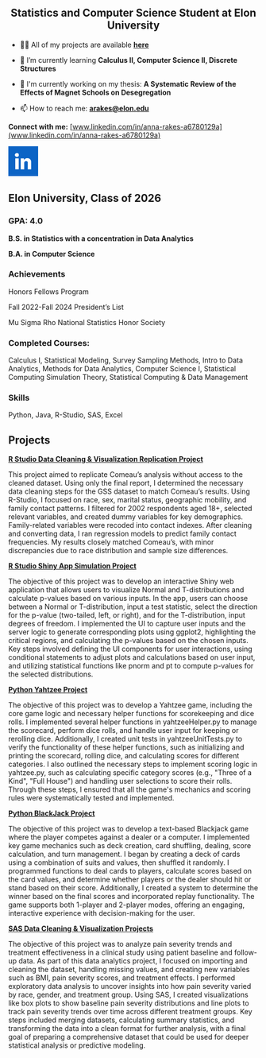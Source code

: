 <h2 align="center">Statistics and Computer Science Student at Elon University</h2>

- 👨‍💻 All of my projects are available **[here](https://github.com/annarakes?tab=repositories)**

- 🌱 I’m currently learning **Calculus II, Computer Science II, Discrete Structures**

- 📝 I'm currently working on my thesis: **A Systematic Review of the Effects of Magnet Schools on Desegregation**

- 📫 How to reach me: **arakes@elon.edu**


**Connect with me:** [www.linkedin.com/in/anna-rakes-a6780129a](www.linkedin.com/in/anna-rakes-a6780129a)

[<img src="images/linkedin.png" width="60" height="60">](www.linkedin.com/in/anna-rakes-a6780129a)



## Elon University, Class of 2026

### GPA: 4.0

**B.S. in Statistics with a concentration in Data Analytics**

**B.A. in Computer Science**

### Achievements

Honors Fellows Program

Fall 2022-Fall 2024 President’s List 

Mu Sigma Rho National Statistics Honor Society

### Completed Courses:

Calculus I, Statistical Modeling, Survey Sampling Methods, Intro to Data Analytics, Methods for Data Analytics, Computer Science I, Statistical Computing Simulation Theory, Statistical Computing & Data Management	

### Skills

Python, Java, R-Studio, SAS, Excel

## Projects

**[R Studio Data Cleaning & Visualization Replication Project](https://github.com/annarakes/RStudio-DataReplication.git)**

This project aimed to replicate Comeau’s analysis without access to the cleaned dataset. Using only the final report, I determined the necessary data cleaning steps for the GSS dataset to match Comeau’s results. Using R-Studio, I focused on race, sex, marital status, geographic mobility, and family contact patterns. I filtered for 2002 respondents aged 18+, selected relevant variables, and created dummy variables for key demographics. Family-related variables were recoded into contact indexes. After cleaning and converting data, I ran regression models to predict family contact frequencies. My results closely matched Comeau’s, with minor discrepancies due to race distribution and sample size differences.

**[R Studio Shiny App Simulation Project](https://github.com/annarakes/RStudio-ShinyAppSimulation.git)**

The objective of this project was to develop an interactive Shiny web application that allows users to visualize Normal and T-distributions and calculate p-values based on various inputs. In the app, users can choose between a Normal or T-distribution, input a test statistic, select the direction for the p-value (two-tailed, left, or right), and for the T-distribution, input degrees of freedom. I implemented the UI to capture user inputs and the server logic to generate corresponding plots using ggplot2, highlighting the critical regions, and calculating the p-values based on the chosen inputs. Key steps involved defining the UI components for user interactions, using conditional statements to adjust plots and calculations based on user input, and utilizing statistical functions like pnorm and pt to compute p-values for the selected distributions.


**[Python Yahtzee Project](https://github.com/annarakes/Python-Yahtzee.git)**

The objective of this project was to develop a Yahtzee game, including the core game logic and necessary helper functions for scorekeeping and dice rolls. I implemented several helper functions in yahtzeeHelper.py to manage the scorecard, perform dice rolls, and handle user input for keeping or rerolling dice. Additionally, I created unit tests in yahtzeeUnitTests.py to verify the functionality of these helper functions, such as initializing and printing the scorecard, rolling dice, and calculating scores for different categories. I also outlined the necessary steps to implement scoring logic in yahtzee.py, such as calculating specific category scores (e.g., "Three of a Kind", "Full House") and handling user selections to score their rolls. Through these steps, I ensured that all the game's mechanics and scoring rules were systematically tested and implemented.

**[Python BlackJack Project](https://github.com/annarakes/Python-BlackJack.git)**

The objective of this project was to develop a text-based Blackjack game where the player competes against a dealer or a computer. I implemented key game mechanics such as deck creation, card shuffling, dealing, score calculation, and turn management. I began by creating a deck of cards using a combination of suits and values, then shuffled it randomly. I programmed functions to deal cards to players, calculate scores based on the card values, and determine whether players or the dealer should hit or stand based on their score. Additionally, I created a system to determine the winner based on the final scores and incorporated replay functionality. The game supports both 1-player and 2-player modes, offering an engaging, interactive experience with decision-making for the user.

**[SAS Data Cleaning & Visualization Projects](https://github.com/annarakes/SAS-DataCleaning.git)**

The objective of this project was to analyze pain severity trends and treatment effectiveness in a clinical study using patient baseline and follow-up data. As part of this data analytics project, I focused on importing and cleaning the dataset, handling missing values, and creating new variables such as BMI, pain severity scores, and treatment effects. I performed exploratory data analysis to uncover insights into how pain severity varied by race, gender, and treatment group. Using SAS, I created visualizations like box plots to show baseline pain severity distributions and line plots to track pain severity trends over time across different treatment groups. Key steps included merging datasets, calculating summary statistics, and transforming the data into a clean format for further analysis, with a final goal of preparing a comprehensive dataset that could be used for deeper statistical analysis or predictive modeling.





